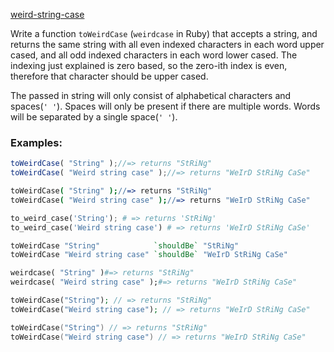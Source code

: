 [weird-string-case](https://www.codewars.com/kata/52b757663a95b11b3d00062d)

Write a function `toWeirdCase` (`weirdcase` in Ruby) that accepts a string, and returns the same string with all even indexed characters in each word upper cased, and all odd indexed characters in each word lower cased. The indexing just explained is zero based, so the zero-ith index is even, therefore that character should be upper cased.

The passed in string will only consist of alphabetical characters and spaces(`' '`). Spaces will only be present if there are multiple words. Words will be separated by a single space(`' '`).

### Examples:
```javascript
toWeirdCase( "String" );//=> returns "StRiNg"
toWeirdCase( "Weird string case" );//=> returns "WeIrD StRiNg CaSe"
```
```coffeescript
toWeirdCase( "String" );//=> returns "StRiNg"
toWeirdCase( "Weird string case" );//=> returns "WeIrD StRiNg CaSe"
```
```python
to_weird_case('String'); # => returns 'StRiNg'
to_weird_case('Weird string case') # => returns 'WeIrD StRiNg CaSe'
```
```haskell
toWeirdCase "String"            `shouldBe` "StRiNg"
toWeirdCase "Weird string case" `shouldBe` "WeIrD StRiNg CaSe"
```
```ruby
weirdcase( "String" )#=> returns "StRiNg"
weirdcase( "Weird string case" );#=> returns "WeIrD StRiNg CaSe"
```
```php
toWeirdCase("String"); // => returns "StRiNg"
toWeirdCase("Weird string case"); // => returns "WeIrD StRiNg CaSe"
```
```go
toWeirdCase("String") // => returns "StRiNg"
toWeirdCase("Weird string case") // => returns "WeIrD StRiNg CaSe"
```